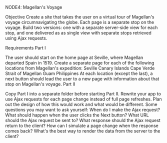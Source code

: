 NODE4: Magellan's Voyage

Objective
Create a site that takes the user on a virtual tour of Magellan's voyage circumnavigating the globe. Each page is a separate stop on the voyage. Build two versions: one with a separate server-side view for each stop, and one delivered as as single view with separate stops retrieved using Ajax requests.

Requirements
Part I

The user should start on the home page at Seville, where Magellan departed Spain in 1519.
Create a separate page for each of the following locations from Magellan's expedition:
Seville
Canary Islands
Cape Verde
Strait of Magellan
Guam
Philippines
At each location (except the last), a next button should lead the user to a new page with information about that stop on Magellan's voyage.
Part II

Copy Part I into a separate folder before starting Part II.
Rewrite your app to use Ajax requests for each page change instead of full page refreshes. Plan out the design of how this would work and what would be different. Some questions you may want to ask yourself:
When do I make the Ajax request?
What should happen when the user clicks the Next button?
What URL should the Ajax request be sent to?
What response should the Ajax request return to the client?
How can I simulate a page change when the response comes back?
What's the best way to render the data from the server to the client?
